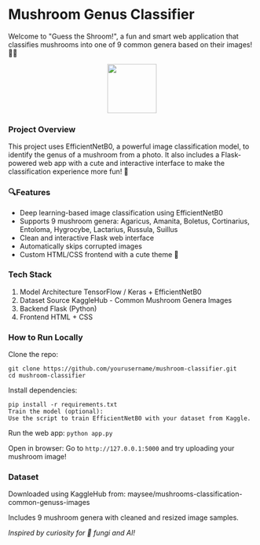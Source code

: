 # Mushroom Genus Classifier
Welcome to "Guess the Shroom!", a fun and smart web application that classifies mushrooms into one of 9 common genera based on their images! 🧠📸

<div align="center"> <img src="https://em-content.zobj.net/source/microsoft-teams/363/mushroom_1f344.png" width="100"/> </div>

### Project Overview
This project uses EfficientNetB0, a powerful image classification model, to identify the genus of a mushroom from a photo. It also includes a Flask-powered web app with a cute and interactive interface to make the classification experience more fun! 💖

### 🔍Features
- Deep learning-based image classification using EfficientNetB0
- Supports 9 mushroom genera: Agaricus, Amanita, Boletus, Cortinarius, Entoloma, Hygrocybe, Lactarius, Russula, Suillus
- Clean and interactive Flask web interface
- Automatically skips corrupted images
- Custom HTML/CSS frontend with a cute theme 🎨

### Tech Stack
1. Model Architecture	TensorFlow / Keras + EfficientNetB0
2. Dataset Source	KaggleHub - Common Mushroom Genera Images
3. Backend	Flask (Python)
4. Frontend	HTML + CSS

### How to Run Locally
Clone the repo:
```
git clone https://github.com/yourusername/mushroom-classifier.git
cd mushroom-classifier
```

Install dependencies:
```
pip install -r requirements.txt
Train the model (optional):
Use the script to train EfficientNetB0 with your dataset from Kaggle.
```

Run the web app:
```python app.py```

Open in browser:
Go to `http://127.0.0.1:5000` and try uploading your mushroom image!

### Dataset
Downloaded using KaggleHub from:
maysee/mushrooms-classification-common-genuss-images

Includes 9 mushroom genera with cleaned and resized image samples.

_Inspired by curiosity for 🍄 fungi and AI!_


